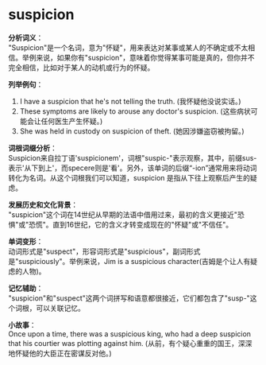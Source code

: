 # suspicion

**分析词义**：  
"Suspicion"是一个名词，意为"怀疑"，用来表达对某事或某人的不确定或不太相信。举例来说，如果你有"suspicion"，意味着你觉得某事可能是真的，但你并不完全相信，比如对于某人的动机或行为的怀疑。

  

**列举例句**：

  

1.  I have a suspicion that he's not telling the truth. (我怀疑他没说实话。)
2.  These symptoms are likely to arouse any doctor's suspicion. (这些病状可能会让任何医生产生怀疑。)
3.  She was held in custody on suspicion of theft. (她因涉嫌盗窃被拘留。)

  

**词根词缀分析**：  
Suspicion来自拉丁语'suspicionem'，词根"suspic-"表示观察，其中，前缀sus-表示'从下到上'，而specere则是'看'。另外，该单词的后缀“-ion”通常用来将动词转化为名词。从这个词根我们可以知道，suspicion 是指从下往上观察后产生的疑虑。

  

**发展历史和文化背景**：  
"suspicion"这个词在14世纪从早期的法语中借用过来，最初的含义更接近"恐惧"或"恐慌"。直到16世纪，它的含义才转变成现在的"怀疑"或"不信任"。

  

**单词变形**：  
动词形式是"suspect"，形容词形式是"suspicious"，副词形式是"suspiciously"。举例来说，Jim is a suspicious character(吉姆是个让人有疑虑的人物)。

  

**记忆辅助**：  
"suspicion"和"suspect"这两个词拼写和语意都很接近，它们都包含了"susp-"这个词根，可以关联记忆。

  

**小故事**：  
Once upon a time, there was a suspicious king, who had a deep suspicion that his courtier was plotting against him. (从前，有个疑心重重的国王，深深地怀疑他的大臣正在密谋反对他。)
